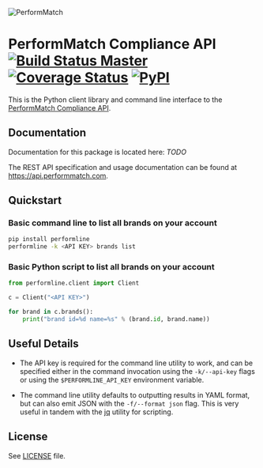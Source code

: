 ![PerformMatch](https://performmatch.com/static/images/login/PM_logo-dark-blue.png "PerformMatch")

# PerformMatch Compliance API [![Build Status Master](https://travis-ci.com/PerformLine/python-performline-client.svg?token=3GiX3FxnBSQCxhQkAC5R&branch=master)](https://travis-ci.com/PerformLine/python-performline-client) [![Coverage Status](https://coveralls.io/repos/github/PerformLine/python-performline-client/badge.svg?branch=master&t=lhuMBY)](https://coveralls.io/github/PerformLine/python-performline-client?branch=master) [![PyPI](https://img.shields.io/pypi/v/performline.svg)](https://pypi.python.org/pypi/performline)

This is the Python client library and command line interface to the [PerformMatch Compliance API](https://api.performmatch.com/).

## Documentation

Documentation for this package is located here: _TODO_

The REST API specification and usage documentation can be found at https://api.performmatch.com.


## Quickstart

### Basic command line to list all brands on your account

```bash
pip install performline
performline -k <API KEY> brands list
```

### Basic Python script to list all brands on your account

```python
from performline.client import Client

c = Client("<API KEY>")

for brand in c.brands():
    print("brand id=%d name=%s" % (brand.id, brand.name))


```

## Useful Details

* The API key is required for the command line utility to work, and can be specified either in the
  command invocation using the `-k/--api-key` flags or using the `$PERFORMLINE_API_KEY` environment
  variable.

* The command line utility defaults to outputting results in YAML format, but can also emit JSON with
  the `-f/--format json` flag.  This is very useful in tandem with the [jq](https://stedolan.github.io/jq/)
  utility for scripting.


## License

See [LICENSE](LICENSE) file.
